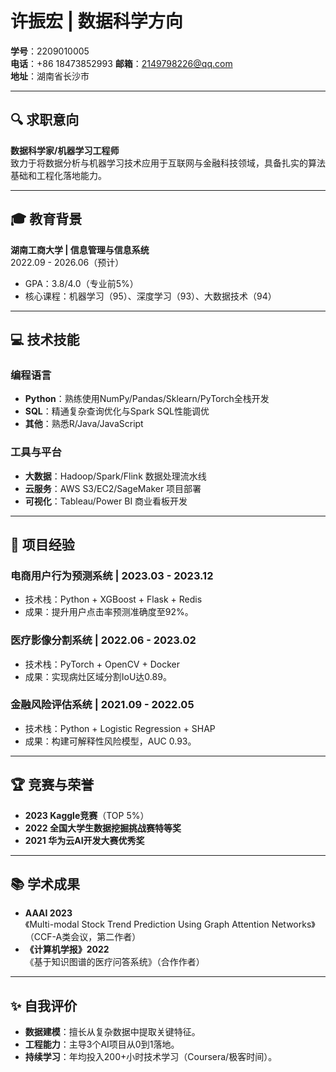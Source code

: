 # 许振宏 | 数据科学方向

**学号**：2209010005  
**电话**：+86 18473852993 
**邮箱**：2149798226@qq.com   
**地址**：湖南省长沙市  

---

## 🔍 求职意向
**数据科学家/机器学习工程师**  
致力于将数据分析与机器学习技术应用于互联网与金融科技领域，具备扎实的算法基础和工程化落地能力。

---

## 🎓 教育背景
**湖南工商大学 | 信息管理与信息系统**  
2022.09 - 2026.06（预计）  
- GPA：3.8/4.0（专业前5%）  
- 核心课程：机器学习（95）、深度学习（93）、大数据技术（94）  

---

## 💻 技术技能
### 编程语言  
- **Python**：熟练使用NumPy/Pandas/Sklearn/PyTorch全栈开发  
- **SQL**：精通复杂查询优化与Spark SQL性能调优  
- **其他**：熟悉R/Java/JavaScript  

### 工具与平台  
- **大数据**：Hadoop/Spark/Flink 数据处理流水线  
- **云服务**：AWS S3/EC2/SageMaker 项目部署  
- **可视化**：Tableau/Power BI 商业看板开发  

---

## 🚀 项目经验
### 电商用户行为预测系统 | 2023.03 - 2023.12  
- 技术栈：Python + XGBoost + Flask + Redis  
- 成果：提升用户点击率预测准确度至92%。  

### 医疗影像分割系统 | 2022.06 - 2023.02  
- 技术栈：PyTorch + OpenCV + Docker  
- 成果：实现病灶区域分割IoU达0.89。  

### 金融风险评估系统 | 2021.09 - 2022.05  
- 技术栈：Python + Logistic Regression + SHAP  
- 成果：构建可解释性风险模型，AUC 0.93。  

---

## 🏆 竞赛与荣誉
- **2023 Kaggle竞赛**（TOP 5%）  
- **2022 全国大学生数据挖掘挑战赛特等奖**  
- **2021 华为云AI开发大赛优秀奖**  

---

## 📚 学术成果
- **AAAI 2023**  
  《Multi-modal Stock Trend Prediction Using Graph Attention Networks》（CCF-A类会议，第二作者）  
- **《计算机学报》2022**  
  《基于知识图谱的医疗问答系统》（合作作者）  

---

## ✨ 自我评价  
- **数据建模**：擅长从复杂数据中提取关键特征。  
- **工程能力**：主导3个AI项目从0到1落地。  
- **持续学习**：年均投入200+小时技术学习（Coursera/极客时间）。  
